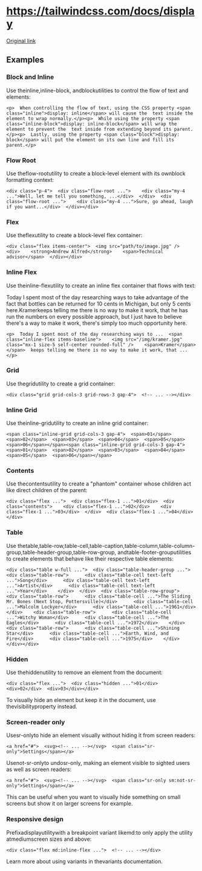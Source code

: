 # https://tailwindcss.com/docs/display

[Original link](https://tailwindcss.com/docs/display)

## Examples

### Block and Inline

Use theinline,inline-block, andblockutilities to control the flow of text and elements:

```
<p>  When controlling the flow of text, using the CSS property <span class="inline">display: inline</span> will cause the  text inside the element to wrap normally.</p><p>  While using the property <span class="inline-block">display: inline-block</span> will wrap the element to prevent the  text inside from extending beyond its parent.</p><p>  Lastly, using the property <span class="block">display: block</span> will put the element on its own line and fill its  parent.</p>
```

### Flow Root

Use theflow-rootutility to create a block-level element with its ownblock formatting context:

```
<div class="p-4">  <div class="flow-root ...">    <div class="my-4 ...">Well, let me tell you something, ...</div>  </div>  <div class="flow-root ...">    <div class="my-4 ...">Sure, go ahead, laugh if you want...</div>  </div></div>
```

### Flex

Use theflexutility to create a block-level flex container:

```
<div class="flex items-center">  <img src="path/to/image.jpg" />  <div>    <strong>Andrew Alfred</strong>    <span>Technical advisor</span>  </div></div>
```

### Inline Flex

Use theinline-flexutility to create an inline flex container that flows with text:

Today I spent most of the day researching ways to take advantage of the fact that bottles can be returned for 10 cents in Michigan, but only 5 cents here.Kramerkeeps telling me there is no way to make it work, that he has run the numbers on every possible approach, but I just have to believe there's a way to make it work, there's simply too much opportunity here.

```
<p>  Today I spent most of the day researching ways to ...  <span class="inline-flex items-baseline">    <img src="/img/kramer.jpg" class="mx-1 size-5 self-center rounded-full" />    <span>Kramer</span>  </span>  keeps telling me there is no way to make it work, that ...</p>
```

### Grid

Use thegridutility to create a grid container:

```
<div class="grid grid-cols-3 grid-rows-3 gap-4">  <!-- ... --></div>
```

### Inline Grid

Use theinline-gridutility to create an inline grid container:

```
<span class="inline-grid grid-cols-3 gap-4">  <span>01</span>  <span>02</span>  <span>03</span>  <span>04</span>  <span>05</span>  <span>06</span></span><span class="inline-grid grid-cols-3 gap-4">  <span>01</span>  <span>02</span>  <span>03</span>  <span>04</span>  <span>05</span>  <span>06</span></span>
```

### Contents

Use thecontentsutility to create a "phantom" container whose children act like direct children of the parent:

```
<div class="flex ...">  <div class="flex-1 ...">01</div>  <div class="contents">    <div class="flex-1 ...">02</div>    <div class="flex-1 ...">03</div>  </div>  <div class="flex-1 ...">04</div></div>
```

### Table

Use thetable,table-row,table-cell,table-caption,table-column,table-column-group,table-header-group,table-row-group, andtable-footer-grouputilities to create elements that behave like their respective table elements:

```
<div class="table w-full ...">  <div class="table-header-group ...">    <div class="table-row">      <div class="table-cell text-left ...">Song</div>      <div class="table-cell text-left ...">Artist</div>      <div class="table-cell text-left ...">Year</div>    </div>  </div>  <div class="table-row-group">    <div class="table-row">      <div class="table-cell ...">The Sliding Mr. Bones (Next Stop, Pottersville)</div>      <div class="table-cell ...">Malcolm Lockyer</div>      <div class="table-cell ...">1961</div>    </div>    <div class="table-row">      <div class="table-cell ...">Witchy Woman</div>      <div class="table-cell ...">The Eagles</div>      <div class="table-cell ...">1972</div>    </div>    <div class="table-row">      <div class="table-cell ...">Shining Star</div>      <div class="table-cell ...">Earth, Wind, and Fire</div>      <div class="table-cell ...">1975</div>    </div>  </div></div>
```

### Hidden

Use thehiddenutility to remove an element from the document:

```
<div class="flex ...">  <div class="hidden ...">01</div>  <div>02</div>  <div>03</div></div>
```

To visually hide an element but keep it in the document, use thevisibilityproperty instead.

### Screen-reader only

Usesr-onlyto hide an element visually without hiding it from screen readers:

```
<a href="#">  <svg><!-- ... --></svg>  <span class="sr-only">Settings</span></a>
```

Usenot-sr-onlyto undosr-only, making an element visible to sighted users as well as screen readers:

```
<a href="#">  <svg><!-- ... --></svg>  <span class="sr-only sm:not-sr-only">Settings</span></a>
```

This can be useful when you want to visually hide something on small screens but show it on larger screens for example.

### Responsive design

Prefixadisplayutilitywith a breakpoint variant likemd:to only apply the utility atmediumscreen sizes and above:

```
<div class="flex md:inline-flex ...">  <!-- ... --></div>
```

Learn more about using variants in thevariants documentation.
